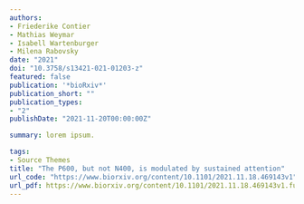 ```yaml
---
authors:
- Friederike Contier
- Mathias Weymar
- Isabell Wartenburger
- Milena Rabovsky
date: "2021"
doi: "10.3758/s13421-021-01203-z"
featured: false
publication: '*bioRxiv*'
publication_short: ""
publication_types:
- "2"
publishDate: "2021-11-20T00:00:00Z"

summary: lorem ipsum.

tags:
- Source Themes
title: "The P600, but not N400, is modulated by sustained attention"
url_code: "https://www.biorxiv.org/content/10.1101/2021.11.18.469143v1"
url_pdf: https://www.biorxiv.org/content/10.1101/2021.11.18.469143v1.full.pdf
---
```



